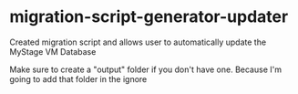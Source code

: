 # migration-script-generator-updater
Created migration script and allows user to automatically update the MyStage VM Database

Make sure to create a "output" folder if you don't have one. Because I'm going to add that folder in the ignore
